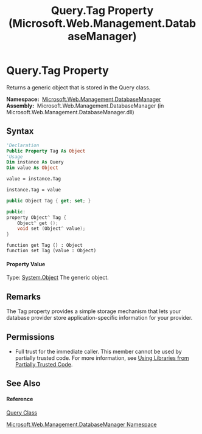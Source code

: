 ﻿---
title: Query.Tag Property  (Microsoft.Web.Management.DatabaseManager)
TOCTitle: Tag Property
ms:assetid: P:Microsoft.Web.Management.DatabaseManager.Query.Tag
ms:mtpsurl: https://msdn.microsoft.com/en-us/library/microsoft.web.management.databasemanager.query.tag(v=VS.90)
ms:contentKeyID: 22049482
ms.date: 05/02/2012
mtps_version: v=VS.90
f1_keywords:
- Microsoft.Web.Management.DatabaseManager.Query.Tag
- Microsoft.Web.Management.DatabaseManager.Query.get_Tag
- Microsoft.Web.Management.DatabaseManager.Query.set_Tag
dev_langs:
- CSharp
- JScript
- VB
- c++
api_location:
- Microsoft.Web.Management.DatabaseManager.dll
api_name:
- Microsoft.Web.Management.DatabaseManager.Query.get_Tag
- Microsoft.Web.Management.DatabaseManager.Query.Tag
- Microsoft.Web.Management.DatabaseManager.Query.set_Tag
api_type:
- Managed
topic_type:
- apiref
- kbSyntax
product_family_name: VS
ROBOTS: INDEX,FOLLOW
---

# Query.Tag Property

Returns a generic object that is stored in the Query class.

**Namespace:**  [Microsoft.Web.Management.DatabaseManager](microsoft-web-management-databasemanager-namespace.md)  
**Assembly:**  Microsoft.Web.Management.DatabaseManager (in Microsoft.Web.Management.DatabaseManager.dll)

## Syntax

``` vb
'Declaration
Public Property Tag As Object
'Usage
Dim instance As Query
Dim value As Object

value = instance.Tag

instance.Tag = value
```

``` csharp
public Object Tag { get; set; }
```

``` c++
public:
property Object^ Tag {
    Object^ get ();
    void set (Object^ value);
}
```

``` jscript
function get Tag () : Object
function set Tag (value : Object)
```

#### Property Value

Type: [System.Object](https://msdn.microsoft.com/en-us/library/e5kfa45b\(v=vs.90\))  
The generic object.  

## Remarks

The Tag property provides a simple storage mechanism that lets your database provider store application-specific information for your provider.

## Permissions

  - Full trust for the immediate caller. This member cannot be used by partially trusted code. For more information, see [Using Libraries from Partially Trusted Code](https://msdn.microsoft.com/en-us/library/8skskf63\(v=vs.90\)).

## See Also

#### Reference

[Query Class](query-class-microsoft-web-management-databasemanager.md)

[Microsoft.Web.Management.DatabaseManager Namespace](microsoft-web-management-databasemanager-namespace.md)

